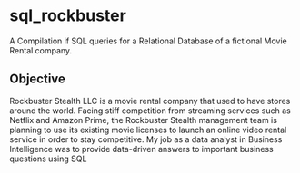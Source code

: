# sql_rockbuster
A Compilation if SQL queries for a Relational Database of a fictional Movie Rental company.
## Objective
Rockbuster Stealth LLC is a movie rental company that used to have stores around the
world. Facing stiff competition from streaming services such as Netflix and Amazon Prime,
the Rockbuster Stealth management team is planning to use its existing movie licenses to
launch an online video rental service in order to stay competitive. 
My job as a data analyst in Business Intelligence was to provide data-driven answers to 
important business questions using SQL

